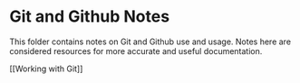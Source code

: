 # Git and Github Notes

This folder contains notes on Git and Github use and usage. Notes here are considered resources for more accurate and useful documentation.

[[Working with Git]]  

